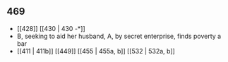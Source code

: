## 469
- [[428]] [[430 | 430 -*]] 
- B, seeking to aid her husband, A, by secret enterprise, finds poverty a bar
- [[411 | 411b]] [[449]] [[455 | 455a, b]] [[532 | 532a, b]] 

